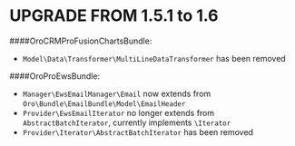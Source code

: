 UPGRADE FROM 1.5.1 to 1.6
=======================

####OroCRMProFusionChartsBundle:
- `Model\Data\Transformer\MultiLineDataTransformer` has been removed


####OroProEwsBundle:
- `Manager\EwsEmailManager\Email` now extends from `Oro\Bundle\EmailBundle\Model\EmailHeader`
- `Provider\EwsEmailIterator` no longer extends from `AbstractBatchIterator`, currently implements `\Iterator`
- `Provider\Iterator\AbstractBatchIterator` has been removed

